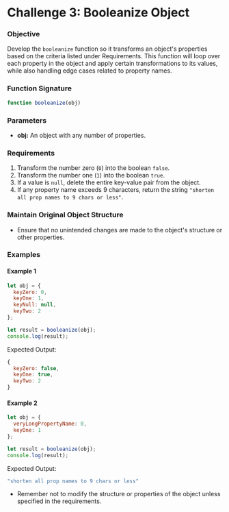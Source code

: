 # Challenge 3: Booleanize Object

### Objective
Develop the `booleanize` function so it transforms an object's properties based on the criteria listed under Requirements. This function will loop over each property in the object and apply certain transformations to its values, while also handling edge cases related to property names.

### Function Signature
```javascript
function booleanize(obj)
```

### Parameters
- **obj:** An object with any number of properties.

### Requirements
1. Transform the number zero (`0`) into the boolean `false`.
2. Transform the number one (`1`) into the boolean `true`.
3. If a value is `null`, delete the entire key-value pair from the object.
4. If any property name exceeds 9 characters, return the string `"shorten all prop names to 9 chars or less"`.

### Maintain Original Object Structure
- Ensure that no unintended changes are made to the object's structure or other properties.

### Examples

#### Example 1
```javascript
let obj = {
  keyZero: 0,
  keyOne: 1,
  keyNull: null,
  keyTwo: 2
};

let result = booleanize(obj);
console.log(result);
```
Expected Output:
```javascript
{
  keyZero: false,
  keyOne: true,
  keyTwo: 2
}
```

#### Example 2
```javascript
let obj = {
  veryLongPropertyName: 0,
  keyOne: 1
};

let result = booleanize(obj);
console.log(result);
```
Expected Output:
```javascript
"shorten all prop names to 9 chars or less"
```
- Remember not to modify the structure or properties of the object unless specified in the requirements.